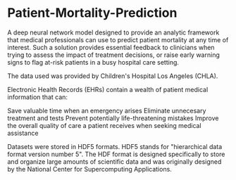 # Patient-Mortality-Prediction
A deep neural network model designed to provide an analytic framework that medical professionals can use to predict patient mortality at any time of interest. 
Such a solution provides essential feedback to clinicians when trying to assess the impact of treatment decisions, or raise early warning signs to flag at-risk patients in a busy hospital care setting.

The data used was provided by Children's Hospital Los Angeles (CHLA).


Electronic Health Records (EHRs) contain a wealth of patient medical information that can:

Save valuable time when an emergency arises
Eliminate unnecesary treatment and tests
Prevent potentially life-threatening mistakes
Improve the overall quality of care a patient receives when seeking medical assistance

Datasets were stored in HDF5 formats. HDF5 stands for "hierarchical data format version number 5". The HDF format is designed specifically to store and organize large amounts of scientific data and was originally designed by the National Center for Supercomputing Applications.
